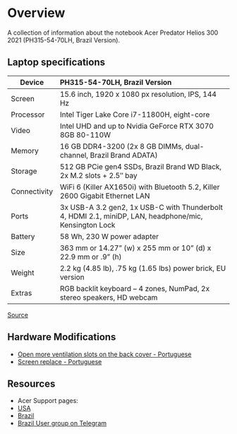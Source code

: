 # Overview

A collection of information about the notebook Acer Predator Helios 300 2021 (PH315-54-70LH, Brazil Version).

## Laptop specifications

| Device                  | PH315-54-70LH, Brazil Version                               |
| ----------------------- | :---------------------------------------------------------- |
|Screen	  | 15.6 inch, 1920 x 1080 px resolution, IPS, 144 Hz|
|Processor|	Intel Tiger Lake Core i7-11800H, eight-core|
|Video    |	Intel UHD and up to Nvidia GeForce RTX 3070 8GB 80-110W|
|Memory   |	16 GB DDR4-3200 (2x 8 GB DIMMs, dual-channel, Brazil Brand ADATA)|
|Storage  | 512 GB PCie gen4 SSDs, Brazil Brand WD Black, 2x M.2 slots + 2.5″ bay|
|Connectivity|	WiFi 6 (Killer AX1650i) with Bluetooth 5.2, Killer 2600 Gigabit Ethernet LAN|
|Ports	     | 3x USB-A 3.2 gen2, 1x USB-C with Thunderbolt 4, HDMI 2.1, miniDP, LAN, headphone/mic, Kensington Lock|
|Battery	 | 58 Wh, 230 W power adapter|
|Size	     | 363 mm or 14.27” (w) x  255 mm or 10” (d) x  22.9 mm or .9” (h)|
|Weight	     | 2.2 kg (4.85 lb), .75 kg (1.65 lbs) power brick, EU version|
|Extras	     | RGB backlit keyboard – 4 zones, NumPad, 2x stereo speakers, HD webcam|

[Source](https://www.ultrabookreview.com/47441-acer-predator-helios-300-review-ph315-54/)

## Hardware Modifications

* [Open more ventilation slots on the back cover - Portuguese](https://www.youtube.com/watch?v=Yur9NBcA638)
* [Screen replace - Portuguese](https://www.youtube.com/watch?v=Jb1lpp_M8Mc)

## Resources

* Acer Support pages:
 * [USA](https://www.acer.com/us-en/support?filter=global_download&search=Predator%20PH315-54)
 * [Brazil](https://www.acer.com/br-pt/support?search=Predator%20PH315-54&filter=global_download&suggest=ph315-54;1)
* [Brazil User group on Telegram](https://t.me/predatorhelios300br)